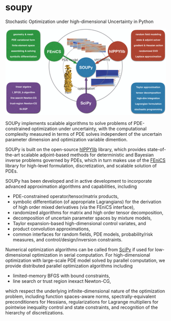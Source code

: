 # soupy
Stochastic Optimization under high-dimensional Uncertainty in Python

![Alt text](SOUPyFramework.png?raw=true "Title")

SOUPy implements scalable algorithms to solve problems of PDE-constrained optimization under uncertainty, with the computational complexity measured in terms of PDE solves independent of the uncertain parameter dimension and optimization variable dimention. 

SOUPy is built on the open-source [hIPPYlib](https://hippylib.github.io/)
library, which provides state-of-the-art
scalable adjoint-based methods for deterministic and Bayesian inverse
problems governed by PDEs, which in turn makes use of the
[FEniCS](https://fenicsproject.org/) library for
high-level formulation, discretization, and scalable solution of
PDEs. 

SOUPy has been developed and in active development to
incorporate advanced approximation algorithms and capabilities, including 
- PDE-constrained operator/tensor/matrix products,
- symbolic differentiation (of appropriate Lagrangians) for the
derivation of high order mixed derivatives (via the FEniCS interface),
- randomized algorithms for matrix and high order tensor decomposition,
- decomposition of uncertain parameter spaces by mixture models,
- Taylor expansion-based high-dimensional control variates, and 
- product convolution approximations, 
- common interfaces for random fields, PDE models, probability/risk
measures, and control/design/inversion constraints. 

Numerical optimization algorithms can be called from [SciPy](https://www.scipy.org/) if used for low-dimensional optimization in serial computation. For high-dimensional optimization with large-scale PDE model solved by parallel computation, we provide distributed parallel optimization algorithms including 
- limited-memory BFGS with bound constraints, 
- line search or trust region inexact Newton-CG, 

which respect the underlying infinite-dimensional nature of the optimization problem, including
function spaces-aware norms, spectrally-equivalent preconditioners for
Hessians, regularizations for Lagrange multipliers for pointwise
inequality control and state constraints, and recognition of the
hierarchy of discretizations. 
